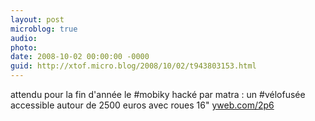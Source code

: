 ```yaml
---
layout: post
microblog: true
audio: 
photo: 
date: 2008-10-02 00:00:00 -0000
guid: http://xtof.micro.blog/2008/10/02/t943803153.html
---
```

attendu pour la fin d'année le #mobiky hacké par matra : un #vélofusée accessible autour de 2500 euros avec roues 16" [yweb.com/2p6](http://yweb.com/2p6)
